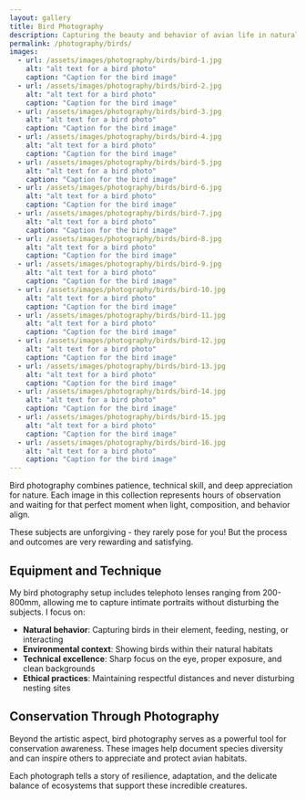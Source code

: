 ```yaml
---
layout: gallery
title: Bird Photography
description: Capturing the beauty and behavior of avian life in natural settings.
permalink: /photography/birds/
images:
  - url: /assets/images/photography/birds/bird-1.jpg
    alt: "alt text for a bird photo"
    caption: "Caption for the bird image"
  - url: /assets/images/photography/birds/bird-2.jpg  
    alt: "alt text for a bird photo"
    caption: "Caption for the bird image"
  - url: /assets/images/photography/birds/bird-3.jpg
    alt: "alt text for a bird photo"
    caption: "Caption for the bird image"
  - url: /assets/images/photography/birds/bird-4.jpg
    alt: "alt text for a bird photo"
    caption: "Caption for the bird image"
  - url: /assets/images/photography/birds/bird-5.jpg
    alt: "alt text for a bird photo"
    caption: "Caption for the bird image"
  - url: /assets/images/photography/birds/bird-6.jpg
    alt: "alt text for a bird photo"
    caption: "Caption for the bird image"
  - url: /assets/images/photography/birds/bird-7.jpg
    alt: "alt text for a bird photo"
    caption: "Caption for the bird image"
  - url: /assets/images/photography/birds/bird-8.jpg
    alt: "alt text for a bird photo"
    caption: "Caption for the bird image"
  - url: /assets/images/photography/birds/bird-9.jpg
    alt: "alt text for a bird photo"
    caption: "Caption for the bird image"
  - url: /assets/images/photography/birds/bird-10.jpg
    alt: "alt text for a bird photo"
    caption: "Caption for the bird image"
  - url: /assets/images/photography/birds/bird-11.jpg
    alt: "alt text for a bird photo"
    caption: "Caption for the bird image"
  - url: /assets/images/photography/birds/bird-12.jpg
    alt: "alt text for a bird photo"
    caption: "Caption for the bird image"     
  - url: /assets/images/photography/birds/bird-13.jpg
    alt: "alt text for a bird photo"
    caption: "Caption for the bird image"
  - url: /assets/images/photography/birds/bird-14.jpg
    alt: "alt text for a bird photo"
    caption: "Caption for the bird image"  
  - url: /assets/images/photography/birds/bird-15.jpg
    alt: "alt text for a bird photo"
    caption: "Caption for the bird image"
  - url: /assets/images/photography/birds/bird-16.jpg
    alt: "alt text for a bird photo"
    caption: "Caption for the bird image"                       
---
```


Bird photography combines patience, technical skill, and deep appreciation for nature. Each image in this collection represents hours of observation and waiting for that perfect moment when light, composition, and behavior align. 

These subjects are unforgiving - they rarely pose for you! But the process and outcomes are very rewarding and satisfying.

## Equipment and Technique

My bird photography setup includes telephoto lenses ranging from 200-800mm, allowing me to capture intimate portraits without disturbing the subjects. I focus on:

- **Natural behavior**: Capturing birds in their element, feeding, nesting, or interacting
- **Environmental context**: Showing birds within their natural habitats
- **Technical excellence**: Sharp focus on the eye, proper exposure, and clean backgrounds
- **Ethical practices**: Maintaining respectful distances and never disturbing nesting sites

## Conservation Through Photography

Beyond the artistic aspect, bird photography serves as a powerful tool for conservation awareness. These images help document species diversity and can inspire others to appreciate and protect avian habitats.

Each photograph tells a story of resilience, adaptation, and the delicate balance of ecosystems that support these incredible creatures.
